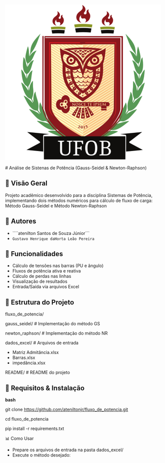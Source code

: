 <p align="center">
    <img src="logo_ufob.png" alt="Logo UFOB">
</p>
# Análise de Sistenas de Potência (Gauss-Seidel & Newton-Raphson)

## 🌟 Visão Geral
Projeto acadêmico desenvolvido para a disciplina Sistemas de Potência, implementando dois métodos numéricos para cálculo de fluxo de carga:
Método Gauss-Seidel e Método Newton-Raphson

## 👥 Autores
- ````atenilton Santos de Souza Júnior```
- ```Gustavo Henrique daHorta Leão Pereira```

## 🚀 Funcionalidades
- Cálculo de tensões nas barras (PU e ângulo)
- Fluxos de potência ativa e reativa
- Cálculo de perdas nas linhas
- Visualização de resultados
- Entrada/Saída via arquivos Excel

## 📂 Estrutura do Projeto
fluxo_de_potencia/

gauss_seidel/      # Implementação do método GS

newton_raphson/    # Implementação do método NR

dados_excel/   # Arquivos de entrada

- Matriz Admitância.xlsx
- Barras.xlsx
- impedância.xlsx

README/            # README do projeto  

## 🔧 Requisitos & Instalação
**bash**

git clone https://github.com/ateniltonjr/fluxo_de_potencia.git

cd fluxo_de_potencia

pip install -r requirements.txt

📊 Como Usar
- Prepare os arquivos de entrada na pasta dados_excel/
- Execute o método desejado: